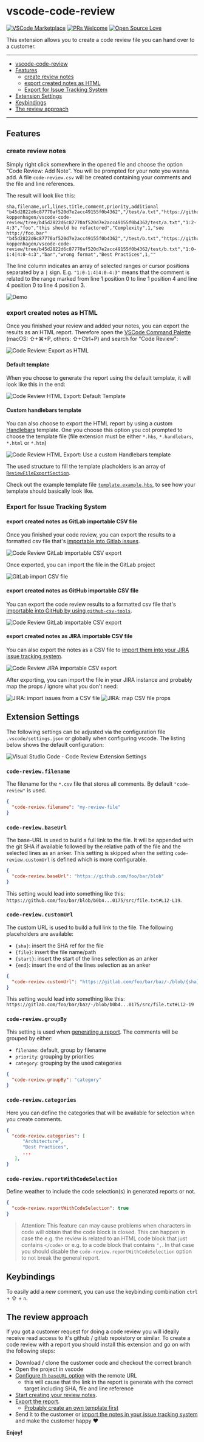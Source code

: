 # vscode-code-review

[![VSCode Marketplace](https://vsmarketplacebadge.apphb.com/version/d-koppenhagen.vscode-code-review.svg)](https://marketplace.visualstudio.com/items?itemName=d-koppenhagen.vscode-code-review)
[![PRs Welcome](https://img.shields.io/badge/PRs-welcome-brightgreen.svg)](http://makeapullrequest.com)
[![Open Source Love](https://badges.frapsoft.com/os/v1/open-source.svg?v=102)](https://github.com/ellerbrock/open-source-badge/)

This extension allows you to create a code review file you can hand over to a customer.

<hr>

- [vscode-code-review](#vscode-code-review) 
- [Features](#features)
  - [create review notes](#create-review-notes)
  - [export created notes as HTML](#export-created-notes-as-html)    
  - [Export for Issue Tracking System](#export-for-issue-tracking-system)    
- [Extension Settings](#extension-settings)
- [Keybindings](#keybindings)
- [The review approach](#the-review-approach)

<hr>

## Features

### create review notes

Simply right click somewhere in the opened file and choose the option "Code Review: Add Note".
You will be prompted for your note you wanna add.
A file `code-review.csv` will be created containing your comments and the file and line references.

The result will look like this:

```csv
sha,filename,url,lines,title,comment,priority,additional
"b45d2822d6c87770af520d7e2acc49155f0b4362","/test/a.txt","https://github.com/d-koppenhagen/vscode-code-review/tree/b45d2822d6c87770af520d7e2acc49155f0b4362/test/a.txt","1:2-4:3","foo","this should be refactored","Complexity",1,"see http://foo.bar"
"b45d2822d6c87770af520d7e2acc49155f0b4362","/test/b.txt","https://github.com/d-koppenhagen/vscode-code-review/tree/b45d2822d6c87770af520d7e2acc49155f0b4362/test/b.txt","1:0-1:4|4:0-4:3","bar","wrong format","Best Practices",1,""
```

The line column indicates an array of selected ranges or cursor positions separated by a `|` sign.
E.g. `"1:0-1:4|4:0-4:3"` means that the comment is related to the range marked from line 1 position 0 to line 1 position 4 and line 4 position 0 to line 4 position 3.

![Demo](./images/demo.gif)

### export created notes as HTML

Once you finished your review and added your notes, you can export the results as an HTML report.
Therefore open the [VSCode Command Palette](https://code.visualstudio.com/docs/getstarted/tips-and-tricks#_command-palette) (macOS: ⇧+⌘+P, others: ⇧+Ctrl+P) and search for "Code Review":

![Code Review: Export as HTML](./images/export.png)

#### Default template

When you choose to generate the report using the default template, it will look like this in the end:

![Code Review HTML Export: Default Template](./images/default-template.png)

#### Custom handlebars template

You can also choose to export the HTML report by using a custom [Handlebars](https://handlebarsjs.com/) template.
One you choose this option you cot prompted to choose the template file (file extension must be either `*.hbs`, `*.handlebars`, `*.html` or `*.htm`)

![Code Review HTML Export: Use a custom Handlebars template](./images/template.png)

The used structure to fill the template placholders is an array of [`ReviewFileExportSection`](https://github.com/d-koppenhagen/vscode-code-review/blob/master/src/interfaces.ts#L31-L44).

Check out the example template file 
[`template.example.hbs`](https://github.com/d-koppenhagen/vscode-code-review/blob/master/template.example.hbs), to see how your template should basically look like.

### Export for Issue Tracking System

#### export created notes as GitLab importable CSV file

Once you finished your code review, you can export the results to a formatted csv file that's [importable into Gitlab issues](https://docs.gitlab.com/ee/user/project/issues/csv_import.html).

![Code Review GitLab importable CSV export](./images/export-gitlab.png)

Once exported, you can import the file in the GitLab project

![GitLab import CSV file](./images/gitlab-import.png)

#### export created notes as GitHub importable CSV file

You can export the code review results to a formatted csv file that's [importable into GitHub by using `github-csv-tools`](https://github.com/gavinr/github-csv-tools).

![Code Review GitLab importable CSV export](./images/export-github.png)

#### export created notes as JIRA importable CSV file

You can also export the notes as a CSV file to [import them into your JIRA issue tracking system](https://confluence.atlassian.com/adminjiracloud/importing-data-from-csv-776636762.html).

![Code Review JIRA importable CSV export](./images/export-jira.png)

After exporting, you can import the file in your JIRA instance and probably map the props / ignore what you don't need:

![JIRA: import issues from a CSV file](./images/jira-import.png)
![JIRA: map CSV file props](./images/jira-import-map.png)

## Extension Settings

The following settings can be adjusted via the configuration file `.vscode/settings.json` or globally when configuring vscode.
The listing below shows the default configuration:

![Visual Studio Code - Code Review Extension Settings](./images/extension-settings.png)

### `code-review.filename`

The filename for the `*.csv` file that stores all comments.
By default `"code-review"` is used.

```json
{
  "code-review.filename": "my-review-file"
}
```

### `code-review.baseUrl`

The base-URL is used to build a full link to the file.
It will be appended with the git SHA if available followed by the relative path of the file and the selected lines as an anker.
This setting is skipped when the setting `code-review.customUrl` is defined which is more configurable.

```json
{
  "code-review.baseUrl": "https://github.com/foo/bar/blob"
}
```

This setting would lead into something like this: `https://github.com/foo/bar/blob/b0b4...0175/src/file.txt#L12-L19`.

### `code-review.customUrl`

The custom URL is used to build a full link to the file.
The following placeholders are available:
- `{sha}`: insert the SHA ref for the file
- `{file}`: insert the file name/path
- `{start}`: insert the start of the lines selection as an anker
- `{end}`: insert the end of the lines selection as an anker

```json
{
  "code-review.customUrl": "https://gitlab.com/foo/bar/baz/-/blob/{sha}/src/{file}#L{start}-{end}"
}
```

This setting would lead into something like this: `https://gitlab.com/foo/bar/baz/-/blob/b0b4...0175/src/file.txt#L12-19`

### `code-review.groupBy`

This setting is used when [generating a report](#export-created-notes-as-html).
The comments will be grouped by either:
- `filename`: default, group by filename
- `priority`: grouping by priorities
- `category`: grouping by the used categories

```json
{
  "code-review.groupBy": "category"
}
```

### `code-review.categories`

Here you can define the categories that will be available for selection when you create comments.

```json
{
  "code-review.categories": [
      "Architecture",
      "Best Practices",
      ...
   ],
}
```

### `code-review.reportWithCodeSelection`

Define weather to include the code selection(s) in generated reports or not.

```json
{
  "code-review.reportWithCodeSelection": true
}
```

> Attention: This feature can may cause problems when characters in code will obtain that the code block is closed.
> This can happen in case the e.g. the review is related to an HTML code block that just contains `</code>` or e.g. to a code block that contains `",`.
> In that case you should disable the `code-review.reportWithCodeSelection` option to not break the general report.

## Keybindings

To easily add a *new* comment, you can use the keybinding combination `ctrl` + ⇧ + `n`.

## The review approach

If you got a customer request for doing a code review you will ideally receive read access to it's github / gitlab repoistory or similar.
To create a code review with a report you should install this extension and go on with the following steps:

- Download / clone the customer code and checkout the correct branch
- Open the project in vscode
- [Configure th `baseURL` option](#extension-settings) with the remote URL
  - this will cause that the link in the report is generate with the correct target including SHA, file and line reference
- [Start creating your review notes](#create-review-notes).
- [Export the report](#export-created-notes-as-html).
  - [Probably create an own template first](#custom-handlebars-template)
- Send it to the customer or [import the notes in your issue tracking system](#export-for-issue-tracking-system) and make the customer happy ♥️

**Enjoy!**
